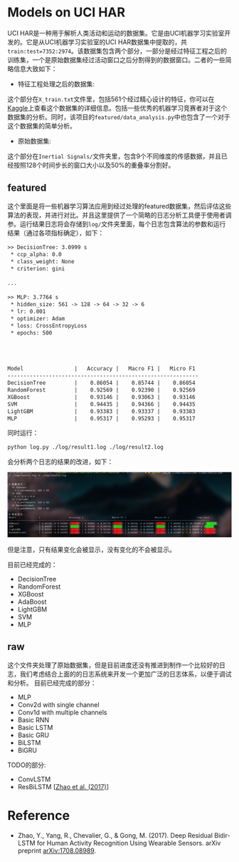 # Models on UCI HAR

UCI HAR是一种用于解析人类活动和运动的数据集。它是由UCI机器学习实验室开发的。它是从UCI机器学习实验室的UCI HAR数据集中提取的，共`train:test=7352:2974`。该数据集包含两个部分，一部分是经过特征工程之后的训练集，一个是原始数据集经过活动窗口之后分割得到的数据窗口。二者的一些简略信息大致如下：  

- 特征工程处理之后的数据集: 

这个部分在`X_train.txt`文件里，包括561个经过精心设计的特征，你可以在[Kaggle](https://www.kaggle.com/datasets/drsaeedmohsen/ucihar-dataset)上查看这个数据集的详细信息。包括一些优秀的机器学习竞赛者对于这个数据集的分析。同时，该项目的`featured/data_analysis.py`中也包含了一个对于这个数据集的简单分析。  

- 原始数据集:  

这个部分在`Inertial Signals/`文件夹里，包含9个不同维度的传感数据，并且已经按照128个时间步长的窗口大小以及50%的重叠率分割好。  


## featured 

这个里面是将一些机器学习算法应用到经过处理的featured数据集，然后评估这些算法的表现，并进行对比。并且这里提供了一个简略的日志分析工具便于使用者调参。运行结果日志将会存储到`log/`文件夹里面，每个日志包含算法的参数和运行结果（通过各项指标确定），如下： 

```
>> DecisionTree: 3.0999 s
 * ccp_alpha: 0.0
 * class_weight: None
 * criterion: gini

...

>> MLP: 3.7764 s
 * hidden_size: 561 -> 128 -> 64 -> 32 -> 6
 * lr: 0.001
 * optimizer: Adam
 * loss: CrossEntropyLoss
 * epochs: 500




Model                |   Accuracy |   Macro F1 |   Micro F1
------------------------------------------------------------
DecisionTree         |    0.86054 |    0.85744 |    0.86054
RandomForest         |    0.92569 |    0.92390 |    0.92569
XGBoost              |    0.93146 |    0.93063 |    0.93146
SVM                  |    0.94435 |    0.94366 |    0.94435
LightGBM             |    0.93383 |    0.93337 |    0.93383
MLP                  |    0.95317 |    0.95293 |    0.95317
```

同时运行： 

```bash
python log.py ./log/result1.log ./log/result2.log
```

会分析两个日志的结果的改进，如下： 

![diff](./assets/diff.png)


但是注意，只有结果变化会被显示，没有变化的不会被显示。  

目前已经完成的： 

- DecisionTree 
- RandomForest 
- XGBoost 
- AdaBoost 
- LightGBM 
- SVM 
- MLP  


## raw 

这个文件夹处理了原始数据集，但是目前进度还没有推进到制作一个比较好的日志，我们考虑结合上面的的日志系统来开发一个更加广泛的日志体系，以便于调试和分析。 
目前已经完成的部分：  

- MLP 
- Conv2d with single channel 
- Conv1d with multiple channels 
- Basic RNN 
- Basic LSTM 
- Basic GRU 
- BiLSTM 
- BiGRU 

TODO的部分: 

- ConvLSTM 
- ResBiLSTM [[Zhao et al. (2017)](https://arxiv.org/abs/1708.08989)]


# Reference 

- Zhao, Y., Yang, R., Chevalier, G., & Gong, M. (2017). Deep Residual Bidir-LSTM for Human Activity Recognition Using Wearable Sensors. arXiv preprint [arXiv:1708.08989](https://arxiv.org/abs/1708.08989). 

